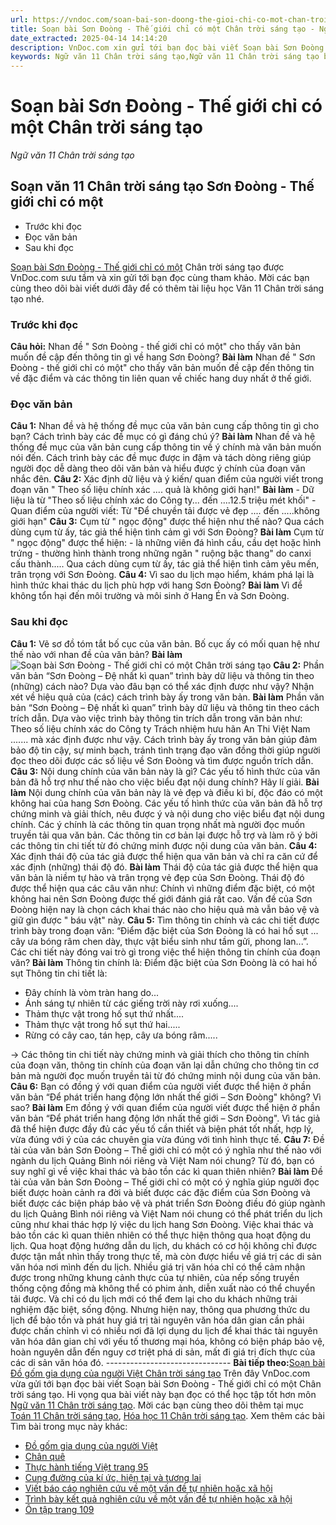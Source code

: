 ```yaml
---
url: https://vndoc.com/soan-bai-son-doong-the-gioi-chi-co-mot-chan-troi-sang-tao-298187
title: Soạn bài Sơn Đoòng - Thế giới chỉ có một Chân trời sáng tạo - Ngữ văn 11 Chân trời sáng tạo - VnDoc.com
date_extracted: 2025-04-14 14:14:20
description: VnDoc.com xin gửi tới bạn đọc bài viết Soạn bài Sơn Đoòng - Thế giới chỉ có một Chân trời sáng tạo. Mời các bạn cùng theo dõi để có thêm tài liệu Soạn văn 11 Chân trời.
keywords: Ngữ văn 11 Chân trời sáng tạo,Ngữ văn 11 Chân trời sáng tạo bài Sơn Đoòng Thế giới chỉ có một,Soạn văn 11 Chân trời sáng tạo,văn 11 Chân trời sáng tạo,soạn văn 11 Chân trời,ngữ văn 11 Chân trời,Soạn bài Sơn Đoòng Thế giới chỉ có một Chân trời sáng tạo,Soạn bài Sơn Đoòng Thế giới chỉ có một,Soạn văn Sơn Đoòng Thế giới chỉ có một,Sơn Đoòng Thế giới chỉ có một
---
```


# Soạn bài Sơn Đoòng - Thế giới chỉ có một Chân trời sáng tạo
 _Ngữ văn 11 Chân trời sáng tạo_
## Soạn văn 11 Chân trời sáng tạo Sơn Đoòng - Thế giới chỉ có một
  * Trước khi đọc
  * Đọc văn bản
  * Sau khi đọc

[Soạn bài Sơn Đoòng - Thế giới chỉ có một](<https://vndoc.com/soan-bai-son-doong-the-gioi-chi-co-mot-chan-troi-sang-tao-298187>) Chân trời sáng tạo được VnDoc.com sưu tầm và xin gửi tới bạn đọc cùng tham khảo. Mời các bạn cùng theo dõi bài viết dưới đây để có thêm tài liệu học Văn 11 Chân trời sáng tạo nhé.
### Trước khi đọc
**Câu hỏi:** Nhan đề " Sơn Đoòng - thế giới chỉ có một" cho thấy văn bản muốn đề cập đến thông tin gì về hang Sơn Đoòng?
**Bài làm**
Nhan đề " Sơn Đoòng - thế giới chỉ có một" cho thấy văn bản muốn đề cập đến thông tin về đặc điểm và các thông tin liên quan về chiếc hang duy nhất ở thế giới.
### Đọc văn bản
**Câu 1:** Nhan đề và hệ thống đề mục của văn bản cung cấp thông tin gì cho bạn? Cách trình bày các đề mục có gì đáng chú ý?
**Bài làm**
Nhan đề và hệ thống đề mục của văn bản cung cấp thông tin về ý chính mà văn bản muốn nói đến. Cách trình bày các đề mục được in đậm và tách dòng riêng giúp người đọc dễ dàng theo dõi văn bản và hiểu được ý chính của đoạn văn nhắc đên.
**Câu 2:** Xác định dữ liệu và ý kiến/ quan điểm của người viết trong đoạn văn " Theo số liệu chính xác .... quả là không giới hạn\!"
**Bài làm**
\- Dữ liệu là từ "Theo số liệu chính xác do Công ty... đến ....12.5 triệu mét khối"
\- Quan điểm của người viết: Từ "Để chuyền tải được vẻ đẹp .... đến .....không giới hạn"
**Câu 3:** Cụm từ " ngọc động" được thể hiện như thế nào? Qua cách dùng cụm từ ấy, tác giả thể hiện tình cảm gì với Sơn Đoòng?
**Bài làm**
Cụm từ " ngọc động" được thể hiện:
\- là những viên đá hình cầu, cầu dẹt hoặc hình trứng
\- thường hình thành trong những ngăn " ruộng bậc thang" do canxi cấu thành.....
Qua cách dùng cụm từ ấy, tác giả thể hiện tình cảm yêu mến, trân trọng với Sơn Đoòng.
**Câu 4:** Vì sao du lịch mạo hiểm, khám phá lại là hình thức khai thác du lịch phù hợp với hang Sơn Đoòng?
**Bài làm**
Vì để không tổn hại đến môi trường và môi sinh ở Hang Én và Sơn Đoòng.
### Sau khi đọc
**Câu 1:** Vẽ sơ đồ tóm tắt bố cục của văn bản. Bố cục ấy có mối quan hệ như thế nào với nhan đề của văn bản?
**Bài làm**
![Soạn bài Sơn Đoòng - Thế giới chỉ có một Chân trời sáng tạo](https://i.vdoc.vn/data/image/2023/06/02/soan-bai-son-doong-the-gioi-chi-co-mot-chan-troi-sang-tao-1.jpg)
**Câu 2:** Phần văn bản “Sơn Đoòng – Đệ nhất kì quan” trình bày dữ liệu và thông tin theo \(những\) cách nào? Dựa vào đâu bạn có thể xác định được như vậy? Nhận xét về hiệu quả của \(các\) cách trình bày ấy trong văn bản.
**Bài làm**
Phần văn bản “Sơn Đoòng – Đệ nhất kì quan” trình bày dữ liệu và thông tin theo cách trích dẫn. Dựa vào việc trình bày thông tin trích dẫn trong văn bản như: Theo số liệu chính xác do Công ty Trách nhiệm hưu hãn An Thi Việt Nam ....... mà xác định được như vậy. Cách trình bày ấy trong văn bản giúp đảm bảo độ tin cậy, sự minh bạch, tránh tình trạng đạo văn đồng thời giúp người đọc theo dõi được các số liệu về Sơn Đoòng và tìm được nguồn trích dẫn.
**Câu 3:** Nội dung chính của văn bản này là gì? Các yếu tố hình thức của văn bản đã hỗ trợ như thế nào cho việc biểu đạt nội dung chính? Hãy lí giải.
**Bài làm**
Nội dung chính của văn bản này là vẻ đẹp và điều kì bí, độc đáo có một không hai của hang Sơn Đoòng. Các yếu tố hình thức của văn bản đã hỗ trợ chứng minh và giải thích, nêu được ý và nội dung cho việc biểu đạt nội dung chính. Các ý chính là các thông tin quan trọng nhất mà người đọc muốn truyền tải qua văn bản. Các thông tin cơ bản lại được hỗ trợ và làm rõ ý bởi các thông tin chi tiết từ đó chứng minh được nội dung của văn bản.
**Câu 4:** Xác định thái độ của tác giả được thể hiện qua văn bản và chỉ ra căn cứ để xác định \(những\) thái độ đó.
**Bài làm**
Thái độ của tác giả được thể hiện qua văn bản là niềm tự hào và trân trọng vẻ đẹp của Sơn Đoòng. Thái độ đó được thể hiện qua các câu văn như:
Chính vì những điểm đặc biệt, có một không hai nên Sơn Đoòng được thế giới đánh giá rất cao.
Vấn đề của Sơn Đoòng hiện nay là chọn cách khai thác nào cho hiệu quả mà vẫn bảo vệ và giữ gìn được " báu vật" này.
**Câu 5:** Tìm thông tin chính và các chi tiết được trình bày trong đoạn văn: “Điểm đặc biệt của Sơn Đoòng là có hai hố sụt ... cây ưa bóng râm chen dày, thực vật biểu sinh như tầm gửi, phong lan...”. Các chi tiết này đóng vai trò gì trong việc thể hiện thông tin chính của đoạn văn?
**Bài làm**
Thông tin chính là: Điểm đặc biệt của Sơn Đoòng là có hai hố sụt
Thông tin chi tiết là:
  * Đây chính là vòm tràn hang do...
  * Ánh sáng tự nhiên từ các giếng trời này rơi xuống....
  * Thảm thực vật trong hố sụt thứ nhất....
  * Thảm thực vật trong hố sụt thứ hai.....
  * Rừng có cây cao, tán hẹp, cây ưa bóng râm.....

-> Các thông tin chi tiết này chứng minh và giải thích cho thông tin chính của đoạn văn, thông tin chính của đoạn văn lại dẫn chứng cho thông tin cơ bản mà người đọc muốn truyền tải từ đó chứng minh nội dung của văn bản.
**Câu 6:** Bạn có đồng ý với quan điểm của người viết được thể hiện ở phần văn bản “Để phát triển hang động lớn nhất thế giới – Sơn Đoòng" không? Vì sao?
**Bài làm**
Em đồng ý với quan điểm của người viết được thể hiện ở phần văn bản “Để phát triển hang động lớn nhất thế giới – Sơn Đoòng". Vì tác giả đã thể hiện được đầy đủ các yếu tố cần thiết và biện phát tốt nhất, hợp lý, vừa đúng với ý của các chuyên gia vừa đúng với tình hình thực tế.
**Câu 7:** Đề tài của văn bản Sơn Đoòng – Thế giới chỉ có một có ý nghĩa như thế nào với ngành du lịch Quảng Bình nói riêng và Việt Nam nói chung? Từ đó, bạn có suy nghĩ gì về việc khai thác và bảo tồn các kì quan thiên nhiên?
**Bài làm**
Đề tài của văn bản Sơn Đoòng – Thế giới chỉ có một có ý nghĩa giúp người đọc biết được hoàn cảnh ra đời và biết được các đặc điểm của Sơn Đoòng và biết được các biện pháp bảo vệ và phát triển Sơn Đoòng điều đó giúp ngành du lịch Quảng Bình nói riêng và Việt Nam nói chung có thể phát triển du lịch cũng như khai thác hợp lý việc du lịch hang Sơn Đoòng. Việc khai thác và bảo tồn các kì quan thiên nhiên có thể thực hiện thông qua hoạt động du lịch. Qua hoạt động hướng dẫn du lịch, du khách có cơ hội không chỉ được được tận mắt nhìn thấy trong thực tế, mà còn được hiểu về giá trị các di sản văn hóa nơi mình đến du lịch. Nhiều giá trị văn hóa chỉ có thể cảm nhận được trong những khung cảnh thực của tự nhiên, của nếp sống truyền thống cộng đồng mà không thể có phim ảnh, diễn xuất nào có thể chuyển tải được. Và chỉ có du lịch mới có thể đem lại cho du khách những trải nghiệm đặc biệt, sống động. Nhưng hiện nay, thông qua phương thức du lịch để bảo tồn và phát huy giá trị tài nguyên văn hóa dân gian cần phải được chấn chỉnh vì có nhiều nơi đã lợi dụng du lịch để khai thác tài nguyên văn hóa dân gian chỉ với yếu tố thương mại hóa, không có biện pháp bảo vệ, hoàn nguyên dẫn đến nguy cơ triệt phá di sản, mất đi giá trị đích thực của các di sản văn hóa đó.
\-------------------------------
**Bài tiếp theo:**[Soạn bài Đồ gốm gia dụng của người Việt Chân trời sáng tạo](<https://vndoc.com/soan-bai-do-gom-gia-dung-cua-nguoi-viet-chan-troi-sang-tao-298188>)
Trên đây VnDoc.com vừa gửi tới bạn đọc bài viết Soạn bài Sơn Đoòng - Thế giới chỉ có một Chân trời sáng tạo. Hi vọng qua bài viết này bạn đọc có thể học tập tốt hơn môn [Ngữ văn 11 Chân trời sáng tạo](<https://vndoc.com/ngu-van-11-chan-troi-sang-tao>). Mời các bạn cùng theo dõi thêm tại mục [Toán 11 Chân trời sáng tạo](<https://vndoc.com/toan-11-chan-troi-sang-tao>), [Hóa học 11 Chân trời sáng tạo](<https://vndoc.com/hoa-hoc-11-chan-troi-sang-tao>).
Xem thêm các bài Tìm bài trong mục này khác:
  * [Đồ gốm gia dụng của người Việt](</soan-bai-do-gom-gia-dung-cua-nguoi-viet-chan-troi-sang-tao-298188>)
  * [Chân quê](</soan-bai-chan-que-chan-troi-sang-tao-298189>)
  * [Thực hành tiếng Việt trang 95](</soan-bai-thuc-hanh-tieng-viet-trang-95-chan-troi-sang-tao-298193>)
  * [Cung đường của kí ức, hiện tại và tương lai](</soan-bai-cung-duong-cua-ki-uc-hien-tai-va-tuong-lai-chan-troi-sang-tao-298195>)
  * [Viết báo cáo nghiên cứu về một vấn đề tự nhiên hoặc xã hội](</soan-bai-viet-bao-cao-nghien-cuu-ve-mot-van-de-tu-nhien-hoac-xa-hoi-chan-troi-sang-tao-298198>)
  * [Trình bày kết quả nghiên cứu về một vấn đề tự nhiên hoặc xã hội](</soan-bai-trinh-bay-ket-qua-nghien-cuu-ve-mot-van-de-tu-nhien-hoac-xa-hoi-chan-troi-sang-tao-298200>)
  * [Ôn tập trang 109](</soan-bai-on-tap-trang-109-chan-troi-sang-tao-298203>)

